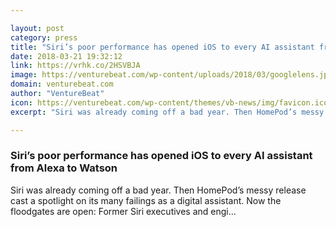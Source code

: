 ```yaml
---

layout: post
category: press
title: "Siri’s poor performance has opened iOS to every AI assistant from Alexa to Watson"
date: 2018-03-21 19:32:12
link: https://vrhk.co/2HSVBJA
image: https://venturebeat.com/wp-content/uploads/2018/03/googlelens.jpg?fit=2048%2C1024&strip=all
domain: venturebeat.com
author: "VentureBeat"
icon: https://venturebeat.com/wp-content/themes/vb-news/img/favicon.ico
excerpt: "Siri was already coming off a bad year. Then HomePod’s messy release cast a spotlight on its many failings as a digital assistant. Now the floodgates are open: Former Siri executives and engi…"

---
```


### Siri’s poor performance has opened iOS to every AI assistant from Alexa to Watson

Siri was already coming off a bad year. Then HomePod’s messy release cast a spotlight on its many failings as a digital assistant. Now the floodgates are open: Former Siri executives and engi…